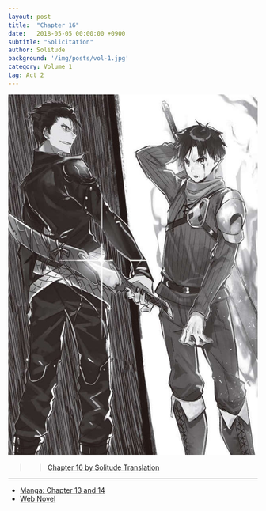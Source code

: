 ```yaml
---
layout: post
title:  "Chapter 16"
date:   2018-05-05 00:00:00 +0900
subtitle: "Solicitation"
author: Solitude
background: '/img/posts/vol-1.jpg'
category: Volume 1
tag: Act 2
---
```

![Eric against Felix from Volume 1](/img/posts/ch-16.jpg)

>> [Chapter 16 by Solitude Translation](https://solitudetranslation.wordpress.com/2020/05/18/shi-ni-modori-subete-wo-sukuu-tame-ni-saikyou-he-to-itaru-chapter-16-solicitation/)

----

- [Manga: Chapter 13 and 14][manga-link]
- [Web Novel][novel-link]

[manga-link]: https://mangadex.org/title/41744/shi-ni-modori-subete-wo-sukuu-tame-ni-saikyou-he-to-itaru
[novel-link]: https://ncode.syosetu.com/n0569es/16/